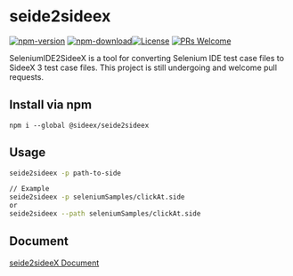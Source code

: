 # seide2sideex

[![npm-version](https://img.shields.io/npm/v/@sideex/seide2sideex)](https://www.npmjs.com/package/seide2sideex_test2) [![npm-download](https://img.shields.io/npm/dw/@sideex/seide2sideex)](https://www.npmjs.com/package/seide2sideex_test2)[![License](https://img.shields.io/badge/License-Apache%202.0-g.svg)](https://opensource.org/licenses/Apache-2.0) [![PRs Welcome](https://img.shields.io/badge/PRs-welcome-red)](https://github.com/SideeX/seide2sideex)

SeleniumIDE2SideeX is a tool for converting Selenium IDE test case files to SideeX 3 test case files. This project is still undergoing and welcome pull requests.

## Install via npm

```
npm i --global @sideex/seide2sideex
```

## Usage

```bash
seide2sideex -p path-to-side

// Example
seide2sideex -p seleniumSamples/clickAt.side
or
seide2sideex --path seleniumSamples/clickAt.side
```

## Document

[seide2sideeX Document](https://hackmd.io/@sideex/seide2sideeXDocs)
